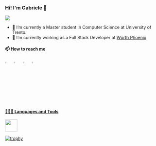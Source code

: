 ### Hi! I'm Gabriele 👋

![](https://komarev.com/ghpvc/?username=GabrieleBocchi&label=Profile%20Visits&color=blue&style=for-the-badge)

- 🔭 I’m currently a Master student in Computer Science at University of Trento.
- 🌱 I’m currently working as a Full Stack Developer at [Würth Phoenix](https://www.wuerth-phoenix.com)

#### 📫 How to reach me

[<img src="https://img.icons8.com/color/48/000000/twitterx.png" width="3.5%"/>](https://x.com/bocchi_gabriele) &nbsp; [<img src="https://img.icons8.com/color/48/000000/linkedin.png" width="3.5%"/>](https://www.linkedin.com/in/gabrielebocchi) &nbsp; [<img src="https://img.icons8.com/fluent/48/000000/instagram-new.png" width="3.5%"/>](https://www.instagram.com/bocchigabriele) &nbsp; <a href="mailto:gabrielebocchi02@gmail.com"> <img src="https://img.icons8.com/fluent/48/000000/gmail.png" width="3.5%"/>

#### 👨🏻‍💻 Languages and Tools <br />

<img height="40" src="https://skillicons.dev/icons?i=ansible,bash,docker,git,githubactions,jenkins,latex,linux,neovim,openshift,py,rust">

[![trophy](https://github-profile-trophy.vercel.app/?username=GabrieleBocchi&theme=discord&margin-w=3)](https://github-profile-trophy.vercel.app/?username=GabrieleBocchi&theme=discord&margin-w=3)
